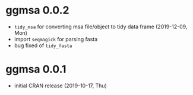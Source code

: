 # ggmsa 0.0.2

+ `tidy_msa` for converting msa file/object to tidy data frame (2019-12-09, Mon)
+ import `seqmagick` for parsing fasta 
+ bug fixed of `tidy_fasta` 

# ggmsa 0.0.1

+ initial CRAN release (2019-10-17, Thu)